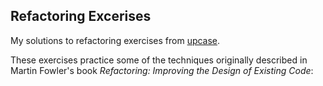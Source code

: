 ## Refactoring Excerises

My solutions to refactoring exercises from [upcase](https://thoughtbot.com/upcase/refactoring).

These exercises practice some of the techniques originally described in Martin Fowler's book _Refactoring: Improving the Design of Existing Code_:

